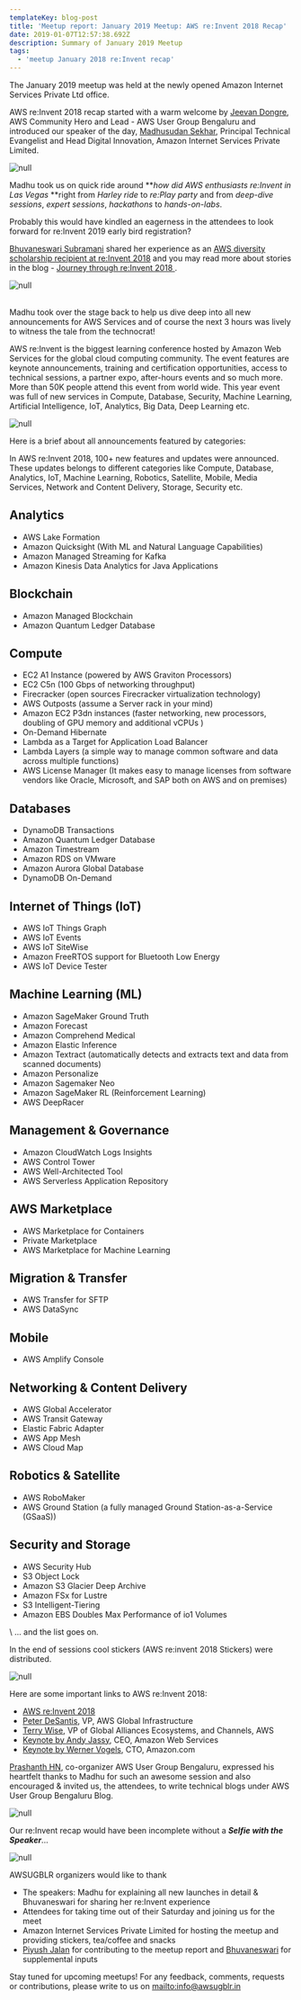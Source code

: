 ```yaml
---
templateKey: blog-post
title: 'Meetup report: January 2019 Meetup: AWS re:Invent 2018 Recap'
date: 2019-01-07T12:57:38.692Z
description: Summary of January 2019 Meetup
tags:
  - 'meetup January 2018 re:Invent recap'
---
```

The January 2019 meetup was held at the newly opened Amazon Internet Services Private Ltd office.

AWS re:Invent 2018 recap started with a warm welcome by [Jeevan Dongre](https://www.linkedin.com/in/jeevandongre/), AWS Community Hero and Lead - AWS User Group Bengaluru and introduced our speaker of the day, [Madhusudan Sekhar](https://www.linkedin.com/in/madhusudanshekar/), Principal Technical Evangelist and Head Digital Innovation, Amazon Internet Services Private Limited.

![null](/img/madhu.jpg)

Madhu took us on quick ride around **_how did AWS enthusiasts re:Invent in Las Vegas_ **right from _Harley ride_ to _re:Play party_ and from _deep-dive sessions_, _expert sessions_, _hackathons_ to _hands-on-labs_. 

Probably this would have kindled an eagerness in the attendees to look forward for re:Invent 2019 early bird registration?

[Bhuvaneswari Subramani](https://www.linkedin.com/in/bhuvanas/) shared her experience as an [AWS diversity scholarship recipient at  re:Invent 2018](https://aws.amazon.com/blogs/publicsector/meet-the-women-building-aws-technical-communities-around-the-world/) and you may read more about stories in the blog - [Journey through re:Invent 2018 ](https://www.awsugblr.in/blog/2018-12-03-journey-through-re-invent-2018/).

![null](/img/bhuvana-copy.jpg)

\
Madhu took over the stage back to help us dive deep into all new announcements for AWS Services and of course the next 3 hours was lively to witness the tale from the technocrat! 

AWS re:Invent is the biggest learning conference hosted by Amazon Web Services for the global cloud computing community. The event features are keynote announcements, training and certification opportunities, access to technical sessions, a partner expo, after-hours events and so much more. More than 50K people attend this event from world wide. This year event was full of new services in Compute, Database, Security, Machine Learning, Artificial Intelligence, IoT, Analytics, Big Data, Deep Learning etc.

![null](/img/audience.png)

Here is a brief about all announcements featured by categories:

In AWS re:Invent 2018, 100+ new features and updates were announced. These updates belongs to different categories like Compute, Database, Analytics, IoT, Machine Learning, Robotics, Satellite, Mobile, Media Services, Network and Content Delivery, Storage, Security etc.

## Analytics

* AWS Lake Formation
* Amazon Quicksight (With ML and Natural Language Capabilities)
* Amazon Managed Streaming for Kafka 
* Amazon Kinesis Data Analytics for Java Applications

## Blockchain

* Amazon Managed Blockchain
* Amazon Quantum Ledger Database

## Compute

* EC2 A1 Instance (powered by AWS Graviton Processors)
* EC2 C5n (100 Gbps of networking throughput)
* Firecracker (open sources Firecracker virtualization technology)
* AWS Outposts (assume a Server rack in your mind)
* Amazon EC2 P3dn instances (faster networking, new processors, doubling of GPU memory and additional vCPUs )
* On-Demand Hibernate
* Lambda as a Target for Application Load Balancer
* Lambda Layers (a simple way to manage common software and data across multiple functions)
* AWS License Manager (It makes easy to manage licenses from software vendors like Oracle, Microsoft, and SAP both on AWS and on premises)

## Databases

* DynamoDB Transactions﻿
* Amazon Quantum Ledger Database
* Amazon Timestream
* Amazon RDS on VMware 
* Amazon Aurora Global Database
* DynamoDB On-Demand

## Internet of Things (IoT)

* AWS IoT Things Graph
* AWS IoT Events
* AWS IoT SiteWise
* Amazon FreeRTOS support for Bluetooth Low Energy
* AWS IoT Device Tester

## Machine Learning (ML)

* Amazon SageMaker Ground Truth
* Amazon Forecast 
* Amazon Comprehend Medical
* Amazon Elastic Inference
* Amazon Textract (automatically detects and extracts text and data from scanned documents)
* Amazon Personalize
* Amazon Sagemaker Neo
* Amazon SageMaker RL (Reinforcement Learning)
* AWS DeepRacer

## Management & Governance

* Amazon CloudWatch Logs Insights
* AWS Control Tower
* AWS Well-Architected Tool
* AWS Serverless Application Repository

## AWS Marketplace

* AWS Marketplace for Containers
* Private Marketplace
* AWS Marketplace for Machine Learning

## Migration & Transfer

* AWS Transfer for SFTP
* AWS DataSync

## Mobile

* AWS Amplify Console

## Networking & Content Delivery

* AWS Global Accelerator
* AWS Transit Gateway
* Elastic Fabric Adapter
* AWS App Mesh
* AWS Cloud Map

## Robotics & Satellite

* AWS RoboMaker
* AWS Ground Station (a fully managed Ground Station-as-a-Service (GSaaS))

## Security and Storage

* AWS Security Hub
* S3 Object Lock
* Amazon S3 Glacier Deep Archive 
* Amazon FSx for Lustre
* S3 Intelligent-Tiering
* Amazon EBS Doubles Max Performance of io1 Volumes

\    … and the list goes on.

In the end of sessions cool stickers (AWS re:invent 2018 Stickers) were distributed.

![null](/img/swags.jpg)

Here are some important links to AWS re:Invent 2018:

* [AWS re:Invent 2018](https://aws.amazon.com/new/reinvent/)
* [Peter DeSantis](https://youtu.be/mDNHK-SzXEM), VP, AWS Global Infrastructure 
* [Terry Wise](https://youtu.be/7NJs7CsstHc), VP of Global Alliances Ecosystems, and Channels, AWS 
* [Keynote by Andy Jassy](https://youtu.be/ZOIkOnW640A), CEO, Amazon Web Services
* [Keynote by Werner Vogels](https://youtu.be/femopq3JWJg), CTO, Amazon.com

[Prashanth HN](https://www.linkedin.com/in/hnprashanth/), co-organizer AWS User Group Bengaluru, expressed his heartfelt thanks to Madhu for such an awesome session and also encouraged & invited us, the attendees, to write technical blogs under AWS User Group Bengaluru Blog.  

![null](/img/closingnote.png)

Our re:Invent recap would have been incomplete without a **_Selfie with the Speaker_**...

![null](/img/selfiwithspeaker.png)

AWSUGBLR organizers would like to thank

* The speakers: Madhu for explaining all new launches in detail & Bhuvaneswari for sharing her re:Invent experience
* Attendees for taking time out of their Saturday and joining us for the meet
* Amazon Internet Services Private Limited for hosting the meetup and providing stickers, tea/coffee and snacks
* [Piyush Jalan](https://www.linkedin.com/in/piyush-jalan/) for contributing to the meetup report and [Bhuvaneswari](https://www.linkedin.com/in/bhuvanas/) for supplemental inputs

Stay tuned for upcoming meetups! For any feedback, comments, requests or contributions, please write to us on <mailto:info@awsugblr.in>

